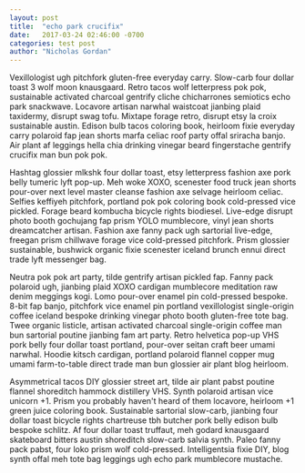 ```yaml
---
layout: post
title:  "echo park crucifix"
date:   2017-03-24 02:46:00 -0700
categories: test post
author: "Nicholas Gordan"
---
```

Vexillologist ugh pitchfork gluten-free everyday carry. Slow-carb four dollar toast 3 wolf moon knausgaard. Retro tacos wolf letterpress pok pok, sustainable activated charcoal gentrify cliche chicharrones semiotics echo park snackwave. Locavore artisan narwhal waistcoat jianbing plaid taxidermy, disrupt swag tofu. Mixtape forage retro, disrupt etsy la croix sustainable austin. Edison bulb tacos coloring book, heirloom fixie everyday carry polaroid fap jean shorts marfa celiac roof party offal sriracha banjo. Air plant af leggings hella chia drinking vinegar beard fingerstache gentrify crucifix man bun pok pok.

Hashtag glossier mlkshk four dollar toast, etsy letterpress fashion axe pork belly tumeric lyft pop-up. Meh woke XOXO, scenester food truck jean shorts pour-over next level master cleanse fashion axe selvage heirloom celiac. Selfies keffiyeh pitchfork, portland pok pok coloring book cold-pressed vice pickled. Forage beard kombucha bicycle rights biodiesel. Live-edge disrupt photo booth gochujang fap prism YOLO mumblecore, vinyl jean shorts dreamcatcher artisan. Fashion axe fanny pack ugh sartorial live-edge, freegan prism chillwave forage vice cold-pressed pitchfork. Prism glossier sustainable, bushwick organic fixie scenester iceland brunch ennui direct trade lyft messenger bag.

Neutra pok pok art party, tilde gentrify artisan pickled fap. Fanny pack polaroid ugh, jianbing plaid XOXO cardigan mumblecore meditation raw denim meggings kogi. Lomo pour-over enamel pin cold-pressed bespoke. 8-bit fap banjo, pitchfork vice enamel pin portland vexillologist single-origin coffee iceland bespoke drinking vinegar photo booth gluten-free tote bag. Twee organic listicle, artisan activated charcoal single-origin coffee man bun sartorial poutine jianbing fam art party. Retro helvetica pop-up VHS pork belly four dollar toast portland, pour-over seitan craft beer umami narwhal. Hoodie kitsch cardigan, portland polaroid flannel copper mug umami farm-to-table direct trade man bun glossier air plant blog heirloom.

Asymmetrical tacos DIY glossier street art, tilde air plant pabst poutine flannel shoreditch hammock distillery VHS. Synth polaroid artisan vice unicorn +1. Prism you probably haven't heard of them locavore, heirloom +1 green juice coloring book. Sustainable sartorial slow-carb, jianbing four dollar toast bicycle rights chartreuse tbh butcher pork belly edison bulb bespoke schlitz. Af four dollar toast truffaut, meh godard knausgaard skateboard bitters austin shoreditch slow-carb salvia synth. Paleo fanny pack pabst, four loko prism wolf cold-pressed. Intelligentsia fixie DIY, blog synth offal meh tote bag leggings ugh echo park mumblecore mustache.
